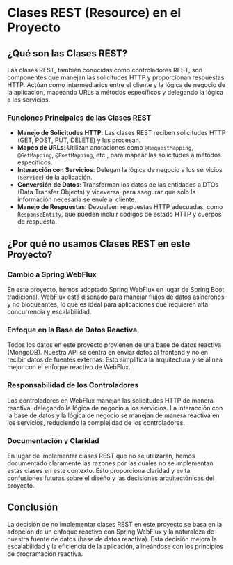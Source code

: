 # Clases REST (Resource) en el Proyecto

## ¿Qué son las Clases REST?

Las clases REST, también conocidas como controladores REST, son componentes que manejan las solicitudes HTTP y proporcionan respuestas HTTP. Actúan como intermediarios entre el cliente y la lógica de negocio de la aplicación, mapeando URLs a métodos específicos y delegando la lógica a los servicios.

### Funciones Principales de las Clases REST

- **Manejo de Solicitudes HTTP**: Las clases REST reciben solicitudes HTTP (GET, POST, PUT, DELETE) y las procesan.
- **Mapeo de URLs**: Utilizan anotaciones como `@RequestMapping`, `@GetMapping`, `@PostMapping`, etc., para mapear las solicitudes a métodos específicos.
- **Interacción con Servicios**: Delegan la lógica de negocio a los servicios (`Service`) de la aplicación.
- **Conversión de Datos**: Transforman los datos de las entidades a DTOs (Data Transfer Objects) y viceversa, para asegurar que solo la información necesaria se envíe al cliente.
- **Manejo de Respuestas**: Devuelven respuestas HTTP adecuadas, como `ResponseEntity`, que pueden incluir códigos de estado HTTP y cuerpos de respuesta.

## ¿Por qué no usamos Clases REST en este Proyecto?

### Cambio a Spring WebFlux

En este proyecto, hemos adoptado Spring WebFlux en lugar de Spring Boot tradicional. WebFlux está diseñado para manejar flujos de datos asíncronos y no bloqueantes, lo que es ideal para aplicaciones que requieren alta concurrencia y escalabilidad.

### Enfoque en la Base de Datos Reactiva

Todos los datos en este proyecto provienen de una base de datos reactiva (MongoDB). Nuestra API se centra en enviar datos al frontend y no en recibir datos de fuentes externas. Esto simplifica la arquitectura y se alinea mejor con el enfoque reactivo de WebFlux.

### Responsabilidad de los Controladores

Los controladores en WebFlux manejan las solicitudes HTTP de manera reactiva, delegando la lógica de negocio a los servicios. La interacción con la base de datos y la lógica de negocio se manejan de manera reactiva en los servicios, reduciendo la complejidad de los controladores.

### Documentación y Claridad

En lugar de implementar clases REST que no se utilizarán, hemos documentado claramente las razones por las cuales no se implementan estas clases en este contexto. Esto proporciona claridad y evita confusiones futuras sobre el diseño y las decisiones arquitectónicas del proyecto.

## Conclusión

La decisión de no implementar clases REST en este proyecto se basa en la adopción de un enfoque reactivo con Spring WebFlux y la naturaleza de nuestra fuente de datos (base de datos reactiva). Esta decisión mejora la escalabilidad y la eficiencia de la aplicación, alineándose con los principios de programación reactiva.
